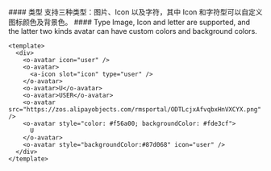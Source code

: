 <cn>
#### 类型
支持三种类型：图片、Icon 以及字符，其中 Icon 和字符型可以自定义图标颜色及背景色。
</cn>

<us>
#### Type
Image, Icon and letter are supported, and the latter two kinds avatar can have custom colors and background colors.
</us>

```vue
<template>
  <div>
    <o-avatar icon="user" />
    <o-avatar>
      <a-icon slot="icon" type="user" />
    </o-avatar>
    <o-avatar>U</o-avatar>
    <o-avatar>USER</o-avatar>
    <o-avatar src="https://zos.alipayobjects.com/rmsportal/ODTLcjxAfvqbxHnVXCYX.png" />
    <o-avatar style="color: #f56a00; backgroundColor: #fde3cf">
      U
    </o-avatar>
    <o-avatar style="backgroundColor:#87d068" icon="user" />
  </div>
</template>
```

